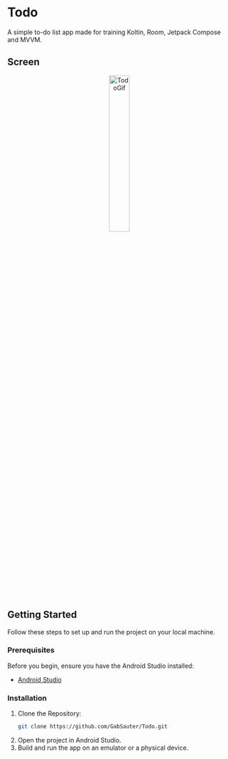 # Todo

A simple to-do list app made for training Koltin, Room, Jetpack Compose and MVVM.

## Screen
<div align="center">
  <img src="https://github.com/GabSauter/Todo/assets/99730281/1f90ddfe-5899-4244-bfa9-6535b0901def" alt="TodoGif" width="30%" height="30%">
</div>

## Getting Started

Follow these steps to set up and run the project on your local machine.

### Prerequisites

Before you begin, ensure you have the Android Studio installed:

- [Android Studio](https://developer.android.com/studio)

### Installation

1. Clone the Repository:
   ```bash
   git clone https://github.com/GabSauter/Todo.git
2. Open the project in Android Studio.
3. Build and run the app on an emulator or a physical device.
